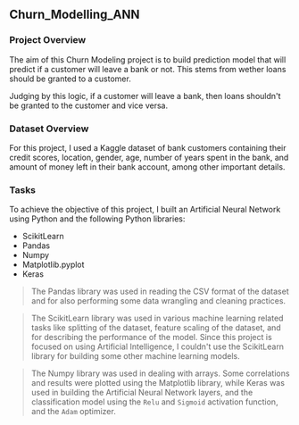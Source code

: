 ## Churn_Modelling_ANN

### Project Overview

The aim of this Churn Modeling project is to build prediction model that will predict if a customer will leave a bank or not. This stems from wether loans should be granted to a customer. 

Judging by this logic, if a customer will leave a bank, then loans shouldn't be granted to the customer and vice versa.


### Dataset Overview

For this project, I used a Kaggle dataset of bank customers containing their credit scores, location, gender, age, number of years spent in the bank, and amount of money left in their bank account, among other important details.


### Tasks

To achieve the objective of this project, I built an Artificial Neural Network using Python and the following Python libraries:

* ScikitLearn
* Pandas
* Numpy
* Matplotlib.pyplot
* Keras

>The Pandas library was used in reading the CSV format of the dataset and for also performing some data wrangling and cleaning practices.

>The ScikitLearn library was used in various machine learning related tasks like splitting of the dataset, feature scaling of the dataset, and for describing the performance of the model. Since this project is focused on using Artificial Intelligence, I couldn't use the ScikitLearn library for building some other machine learning models.

>The Numpy library was used in dealing with arrays. Some correlations and results were plotted using the Matplotlib library, while Keras was used in building the Artificial Neural Network layers, and the classification model using the `Relu` and `Sigmoid` activation function, and the `Adam` optimizer.


















